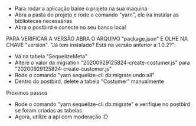 - Para rodar a aplicação baixe o projeto na sua maquina
- Abra a pasta do projeto e rode o comando "yarn", ele ira instalar as bibliotecas necessárias
- Abra o postbird e conecte no seu banco local

PARA VERIFICAR A VERSÃO ABRA O ARQUIVO "package.json" E OLHE NA CHAVE "version".
"Já tem instalado? Está na versão anterior a 1.0.2?":
  - Vá na tabela "SequelizeMeta"
  - Altere o valor da migration "20200929125824-create-costumer.js" para "20200929125824-create-customer.js"
  - Rode o comando "yarn sequelize-cli db:migrate:undo:all"
  - Dentro do postbird, delete a tabela "Costumer" manualmente

Próximos passos
- Rode o comando "yarn sequelize-cli db:migrate" e verifique no postbird se foram criadas as tabelas
- Agora, utilize a api com moderação :D
